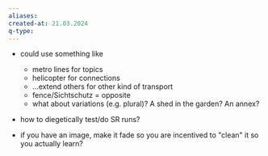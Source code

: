 ```yaml
---
aliases: 
created-at: 21.03.2024
q-type: 
---
```


- could use something like 
    - metro lines for topics
    - helicopter for connections
    - ...extend others for other kind of transport
    - fence/Sichtschutz = opposite
    - what about variations (e.g. plural)? A shed in the garden? An annex?


- how to diegetically test/do SR runs?

- if you have an image, make it fade so you are incentived to "clean" it so you actually learn?